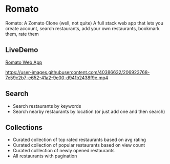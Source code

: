 # Romato

Romato: A Zomato Clone (well, not quite)
A full stack web app that lets you create account, search restaurants, add your own restaurants, bookmark them, rate them

## LiveDemo
  [Romato Web App](https://romato.glitch.me/)

https://user-images.githubusercontent.com/40386632/206923768-7e59c2b7-e652-41a2-9e00-d941b2438f9e.mp4


## Search
  - Search restaurants by keywords
  - Search nearby restaurants by location (or just add one and then search)

## Collections

 - Curated collection of top rated restaurants based on avg rating
 - Curated collection of popular restaurants based on view count
 - Curated colllection of newly opened restaurants 
 - All restaurants with pagination







